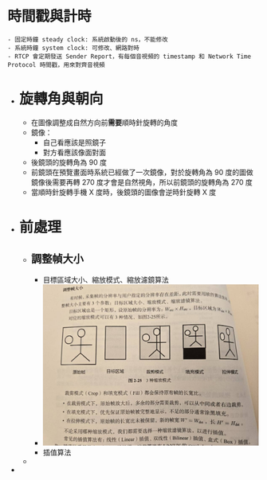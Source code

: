 # 時間戳與計時
	- 固定時鐘 steady clock: 系統啟動後的 ns，不能修改
	- 系統時鐘 system clock: 可修改、網路對時
	- RTCP 會定期發送 Sender Report，有每個音視頻的 timestamp 和 Network Time Protocol 時間戳，用來對齊音視頻
- # 旋轉角與朝向
	- 在圖像調整成自然方向前**需要**順時針旋轉的角度
	- 鏡像：
		- 自己看應該是照鏡子
		- 對方看應該像面對面
	- 後鏡頭的旋轉角為 90 度
	- 前鏡頭在預覽畫面時系統已經做了一次鏡像，對於旋轉角為 90 度的圖做鏡像後需要再轉 270 度才會是自然視角，所以前鏡頭的旋轉角為 270 度
	- 當順時針旋轉手機 X 度時，後鏡頭的圖像會逆時針旋轉 X 度
- # 前處理
	- ## 調整幀大小
		- 目標區域大小、縮放模式、縮放濾鏡算法
		- ![image.png](../assets/image_1740732458527_0.png)
		- 插值算法
	-
-